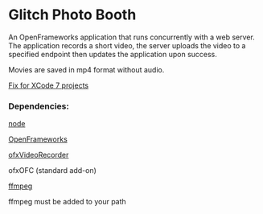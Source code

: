 # Glitch Photo Booth #

An OpenFrameworks application that runs concurrently with a web server. 
The application records a short video, the server uploads the video to a specified endpoint
then updates the application upon success.

Movies are saved in mp4 format without audio.

[Fix for XCode 7 projects](http://forum.openframeworks.cc/t/fix-for-xcode-7-and-of-0-8-4-opensslconf-h-not-found/20800)

### Dependencies: ###

[node](http://nodejs.org)

[OpenFrameworks](http://openframeworks.cc/)

[ofxVideoRecorder](https://github.com/timscaffidi/ofxVideoRecorder)

ofxOFC (standard add-on)

[ffmpeg](https://www.ffmpeg.org/)

ffmpeg must be added to your path
